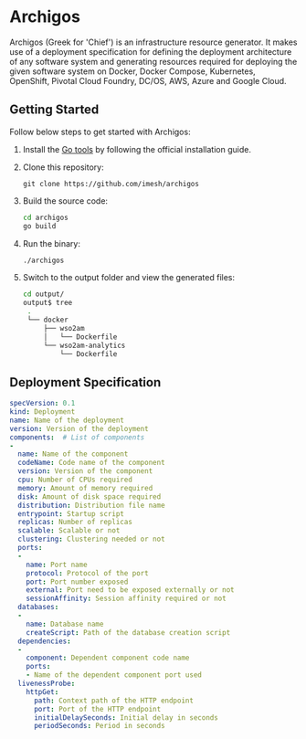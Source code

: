 # Archigos

Archigos (Greek for 'Chief') is an infrastructure resource generator. It makes use of a deployment specification 
for defining the deployment architecture of any software system and generating resources required for deploying 
the given software system on Docker, Docker Compose, Kubernetes, OpenShift, Pivotal Cloud Foundry, DC/OS, AWS, 
Azure and Google Cloud.

## Getting Started

Follow below steps to get started with Archigos:

1. Install the [Go tools](https://golang.org/doc/install) by following the official installation guide.

2. Clone this repository:
   
   ```
   git clone https://github.com/imesh/archigos
   ```

3. Build the source code:

   ````bash
   cd archigos
   go build
   ````

4. Run the binary:

   ```bash
   ./archigos
   ```

5. Switch to the output folder and view the generated files:

   ```bash
   cd output/
   output$ tree
    .
    └── docker
        ├── wso2am
        │   └── Dockerfile
        └── wso2am-analytics
            └── Dockerfile
   ```

## Deployment Specification

````yaml
specVersion: 0.1
kind: Deployment
name: Name of the deployment
version: Version of the deployment
components:  # List of components
-
  name: Name of the component
  codeName: Code name of the component
  version: Version of the component
  cpu: Number of CPUs required
  memory: Amount of memory required 
  disk: Amount of disk space required
  distribution: Distribution file name
  entrypoint: Startup script
  replicas: Number of replicas
  scalable: Scalable or not
  clustering: Clustering needed or not
  ports:
  -
    name: Port name
    protocol: Protocol of the port
    port: Port number exposed
    external: Port need to be exposed externally or not
    sessionAffinity: Session affinity required or not
  databases:
  -
    name: Database name
    createScript: Path of the database creation script
  dependencies:
  -
    component: Dependent component code name
    ports:
    - Name of the dependent component port used
  livenessProbe:
    httpGet:
      path: Context path of the HTTP endpoint
      port: Port of the HTTP endpoint
      initialDelaySeconds: Initial delay in seconds
      periodSeconds: Period in seconds
````
